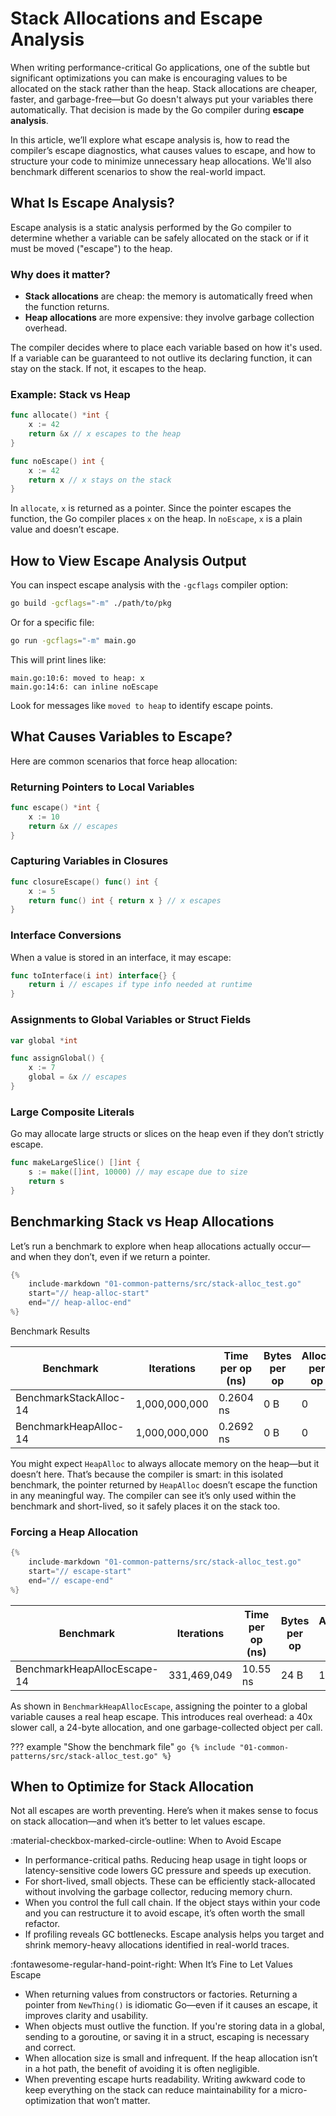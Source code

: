 # Stack Allocations and Escape Analysis

When writing performance-critical Go applications, one of the subtle but significant optimizations you can make is encouraging values to be allocated on the stack rather than the heap. Stack allocations are cheaper, faster, and garbage-free—but Go doesn't always put your variables there automatically. That decision is made by the Go compiler during **escape analysis**.

In this article, we’ll explore what escape analysis is, how to read the compiler’s escape diagnostics, what causes values to escape, and how to structure your code to minimize unnecessary heap allocations. We'll also benchmark different scenarios to show the real-world impact.

## What Is Escape Analysis?

Escape analysis is a static analysis performed by the Go compiler to determine whether a variable can be safely allocated on the stack or if it must be moved ("escape") to the heap.

### Why does it matter?

- **Stack allocations** are cheap: the memory is automatically freed when the function returns.
- **Heap allocations** are more expensive: they involve garbage collection overhead.

The compiler decides where to place each variable based on how it's used. If a variable can be guaranteed to not outlive its declaring function, it can stay on the stack. If not, it escapes to the heap.

### Example: Stack vs Heap

```go
func allocate() *int {
    x := 42
    return &x // x escapes to the heap
}

func noEscape() int {
    x := 42
    return x // x stays on the stack
}
```

In `allocate`, `x` is returned as a pointer. Since the pointer escapes the function, the Go compiler places `x` on the heap. In `noEscape`, `x` is a plain value and doesn’t escape.

## How to View Escape Analysis Output

You can inspect escape analysis with the `-gcflags` compiler option:

```sh
go build -gcflags="-m" ./path/to/pkg
```

Or for a specific file:

```sh
go run -gcflags="-m" main.go
```

This will print lines like:

```
main.go:10:6: moved to heap: x
main.go:14:6: can inline noEscape
```

Look for messages like `moved to heap` to identify escape points.

## What Causes Variables to Escape?

Here are common scenarios that force heap allocation:

### Returning Pointers to Local Variables

```go
func escape() *int {
    x := 10
    return &x // escapes
}
```

### Capturing Variables in Closures

```go
func closureEscape() func() int {
    x := 5
    return func() int { return x } // x escapes
}
```

### Interface Conversions

When a value is stored in an interface, it may escape:

```go
func toInterface(i int) interface{} {
    return i // escapes if type info needed at runtime
}
```

### Assignments to Global Variables or Struct Fields

```go
var global *int

func assignGlobal() {
    x := 7
    global = &x // escapes
}
```

### Large Composite Literals

Go may allocate large structs or slices on the heap even if they don’t strictly escape.

```go
func makeLargeSlice() []int {
    s := make([]int, 10000) // may escape due to size
    return s
}
```

## Benchmarking Stack vs Heap Allocations

Let’s run a benchmark to explore when heap allocations actually occur—and when they don’t, even if we return a pointer.

```go
{%
    include-markdown "01-common-patterns/src/stack-alloc_test.go"
    start="// heap-alloc-start"
    end="// heap-alloc-end"
%}
```

Benchmark Results

| Benchmark               | Iterations  | Time per op (ns) | Bytes per op | Allocs per op |
|-----------------------------|----------------|-------------|----------|-----------|
| BenchmarkStackAlloc-14      | 1,000,000,000  | 0.2604 ns   | 0 B      | 0         |
| BenchmarkHeapAlloc-14       | 1,000,000,000  | 0.2692 ns   | 0 B      | 0         |

You might expect `HeapAlloc` to always allocate memory on the heap—but it doesn’t here. That’s because the compiler is smart: in this isolated benchmark, the pointer returned by `HeapAlloc` doesn’t escape the function in any meaningful way. The compiler can see it’s only used within the benchmark and short-lived, so it safely places it on the stack too.

### Forcing a Heap Allocation

```go
{%
    include-markdown "01-common-patterns/src/stack-alloc_test.go"
    start="// escape-start"
    end="// escape-end"
%}
```

| Benchmark               | Iterations  | Time per op (ns) | Bytes per op | Allocs per op |
|-----------------------------|----------------|-------------|----------|-----------|
| BenchmarkHeapAllocEscape-14 | 331,469,049    | 10.55 ns    | 24 B     | 1         |


As shown in `BenchmarkHeapAllocEscape`, assigning the pointer to a global variable causes a real heap escape. This introduces real overhead: a 40x slower call, a 24-byte allocation, and one garbage-collected object per call.


??? example "Show the benchmark file"
    ```go
    {% include "01-common-patterns/src/stack-alloc_test.go" %}
    ```


## When to Optimize for Stack Allocation

Not all escapes are worth preventing. Here’s when it makes sense to focus on stack allocation—and when it’s better to let values escape.

:material-checkbox-marked-circle-outline: When to Avoid Escape

- In performance-critical paths. Reducing heap usage in tight loops or latency-sensitive code lowers GC pressure and speeds up execution.
- For short-lived, small objects. These can be efficiently stack-allocated without involving the garbage collector, reducing memory churn.
- When you control the full call chain. If the object stays within your code and you can restructure it to avoid escape, it’s often worth the small refactor.
- If profiling reveals GC bottlenecks. Escape analysis helps you target and shrink memory-heavy allocations identified in real-world traces.

:fontawesome-regular-hand-point-right: When It’s Fine to Let Values Escape

- When returning values from constructors or factories. Returning a pointer from `NewThing()` is idiomatic Go—even if it causes an escape, it improves clarity and usability.
- When objects must outlive the function. If you're storing data in a global, sending to a goroutine, or saving it in a struct, escaping is necessary and correct.
- When allocation size is small and infrequent. If the heap allocation isn’t in a hot path, the benefit of avoiding it is often negligible.
- When preventing escape hurts readability. Writing awkward code to keep everything on the stack can reduce maintainability for a micro-optimization that won’t matter.

